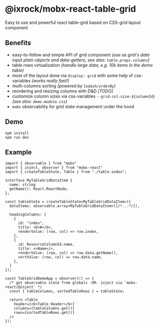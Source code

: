 @ixrock/mobx-react-table-grid
==

Easy to use and powerful react table-grid based on CSS-grid layout component

## Benefits

- easy-to-follow and simple API of grid component _(use as grid's data input plain-objects and data-getters, see also: `table.props.columns`)_
- table rows virtualization _(handle large data, e.g. 10k items in the demo table)_
- most of the layout done via `display: grid` with some help of css-variables _(works really fast!)_ 
- multi-columns sorting _(powered by `lodash/orderBy`)_ 
- reordering and resizing columns with D&D _[TODO]_ 
- customize column sizes via css-variables `--grid-col-size-${columnId}` _(see also: `demo.module.css`)_
- `mobx` observability for grid state management under the hood

## Demo

```
npm install
npm run dev
```

## Example

```tsx
import { observable } from "mobx"
import { inject, observer } from "mobx-react"
import { createTableState, Table } from "./table-index";

interface MyTableGridDataItem {
  name: string
  getName(): React.ReactNode;
};

const tableState = createTableState<MyTableGridDataItem>({
  dataItems: observable.array<MyTableGridDataItem>([/*...*/]),
  
  headingColumns: [
    {
      id: "index",
      title: <b>#</b>,
      renderValue: (row, col) => row.index,
    },
    {
      id: ResourceColumnId.name,
      title: <>Name</>,
      renderValue: (row, col) => row.data.getName(),
      sortValue: (row, col) => row.data.name,
    },
  ]
});

const TableGridDemoApp = observer(() => {
  /* get observable state from globals -OR- inject via `mobx-react/@inject` */
  const { tableColumns, sortedTableRows } = tableState;

  return <Table
    header={<b>Table Header</b>}
    columns={tableColumns.get()}
    rows={sortedTableRows.get()}
  />
});
```
